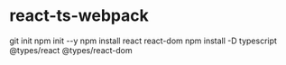 # react-ts-webpack
git init
npm init --y
npm install react react-dom
npm install -D typescript @types/react @types/react-dom
